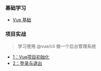### 基础学习

- [Vue 基础](notebook/Vuejs/Vue基础)

### 项目实战

> 学习使用 @vue/cli 做一个后台管理系统

- [1：Vue项目初始化](notebook/Vuejs/Vue项目初始化)
- [2：登录与退出](notebook/Vuejs/登录与退出)


